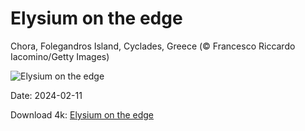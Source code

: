 # Elysium on the edge

Chora, Folegandros Island, Cyclades, Greece (© Francesco Riccardo Iacomino/Getty Images)

![Elysium on the edge](https://bing.com/th?id=OHR.FolegandrosGreece_EN-US6921652492_UHD.jpg&rf=LaDigue_UHD.jpg&pid=hp&w=1024&h=576&rs=1&c=4)

Date: 2024-02-11

Download 4k: [Elysium on the edge](https://bing.com/th?id=OHR.FolegandrosGreece_EN-US6921652492_UHD.jpg&rf=LaDigue_UHD.jpg&pid=hp&w=3840&h=2160&rs=1&c=4)

